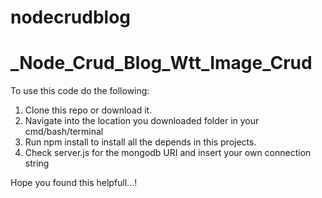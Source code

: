 # nodecrudblog
# _Node_Crud_Blog_Wtt_Image_Crud

To use this code do the following:
1. Clone this repo or download it.
2. Navigate into the location you downloaded folder in your cmd/bash/terminal
3. Run npm install to install all the depends in this projects.
4. Check server.js for the mongodb URI and insert your own connection string 

Hope you found this helpfull...!
